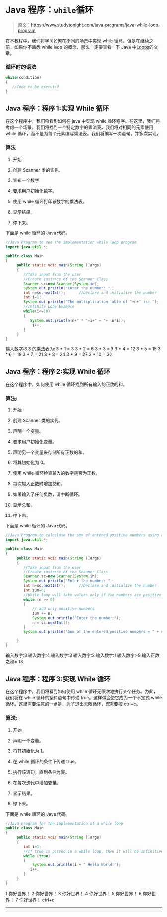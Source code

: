 # Java 程序：`while`循环

> 原文：<https://www.studytonight.com/java-programs/java-while-loop-program>

在本教程中，我们将学习如何在不同的场景中实现 while 循环。但是在继续之前，如果你不熟悉 while loop 的概念，那么一定要查看一下 Java 中[Loops](https://www.studytonight.com/java/loops-in-java.php)的文章。

### 循环时的语法

```java
while(condition)
{
   //Code to be executed
}
```

## Java 程序：程序 1:实现 While 循环

在这个程序中，我们将看到如何在 java 中实现 while 循环程序。在这里，我们将考虑一个场景，我们将找到一个特定数字的乘法表。我们将对相同的元素使用 while 循环，而不是为每个元素编写乘法表。我们将编写一次语句，并多次实现。

### 算法

1.  开始

2.  创建 Scanner 类的实例。

3.  宣布一个数字

4.  要求用户初始化数字。

5.  使用 while 循环打印该数字的乘法表。

6.  显示结果。

7.  停下来。

下面是 while 循环的 Java 代码。

```java
//Java Program to see the implementation while loop program
import java.util.*;

public class Main
{
     public static void main(String []args)
     {
        //Take input from the user
        //Create instance of the Scanner Class
        Scanner sc=new Scanner(System.in); 
        System.out.println("Enter the number: ");
        int n=sc.nextInt();      //Declare and initialize the number
        int i=1;
        System.out.println("The multiplication table of "+n+" is: ");
        //Infinite Loop Example      
        while(i<=10)
        {
           System.out.println(n+" * "+i+" = "+ (n*i));
            i++;
        }  
     }
}
```

输入数字:3
3 的乘法表为:
3 * 1 = 3
3 * 2 = 6
3 * 3 = 9
3 * 4 = 12
3 * 5 = 15
3 * 6 = 18
3 * 7 = 21
3 * 8 = 24
3 * 9 = 27
3 * 10 = 30

## Java 程序：程序 2:实现 While 循环

在这个程序中，如何使用 while 循环找到所有输入的正数的和。

### 算法:

1.  开始

2.  创建 Scanner 类的实例。

3.  声明一个变量。

4.  要求用户初始化变量。

5.  声明另一个变量来存储所有正数的和。

6.  将其初始化为 0。

7.  使用 while 循环检查输入的数字是否为正数。

8.  每次输入正数时增加总和。

9.  如果输入了任何负数，请中断循环。

10.  显示总和。

11.  停下来。

下面是 while 循环的 Java 代码。

```java
//Java Program to calculate the sum of entered positive numbers using a while loop
import java.util.*;

public class Main
{
     public static void main(String []args)
     {
        //Take input from the user
        //Create instance of the Scanner Class
        Scanner sc=new Scanner(System.in); 
        System.out.println("Enter the number: ");
        int n=sc.nextInt();      //Declare and initialize the number
        int sum=0;
        //While loop will take values only if the numbers are positive
        while (n >= 0) 
        {
            // add only positive numbers
            sum += n;
            System.out.println("Enter the number:");
            n = sc.nextInt();
        }
        System.out.println("Sum of the entered positive numbers = " + sum);

     }
} 
```

输入数字:3
输入数字:4
输入数字:3
输入数字:2
输入数字:1
输入数字:-9
输入正数之和= 13

## Java 程序：程序 3:实现 While 循环

在这个程序中，我们将看到如何使用 while 循环无限次地执行某个任务。为此，我们将在 while 循环的条件语句中传递 true。这样做会使它成为一个不定式 while 循环。这里需要注意的一点是，为了退出无限循环，您需要按 ctrl+c。

### 算法:

1.  开始

2.  声明一个变量。

3.  将其初始化为 1。

4.  在 while 循环的条件下传递 true。

5.  执行该语句，直到条件为假。

6.  在每次迭代中增加变量。

7.  显示结果。

8.  停下来。

下面是 while 循环的 Java 代码。

```java
//Java Program for the implementation of a while loop
public class Main
{
     public static void main(String []args)
     {
        int i=1;
        //If true is passed in a while loop, then it will be infinitive while loop.
        while (true) 
        {
            System.out.println(i + " Hello World!");
           i++;
        }  
     }
} 
```

1 你好世界！
2 你好世界！
3 你好世界！
4 你好世界！
5 你好世界！
6 你好世界！
7 你好世界！
ctrl+c

* * *

* * *